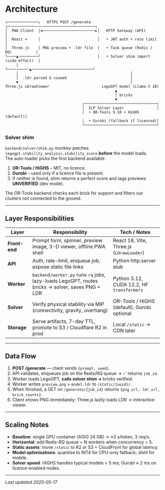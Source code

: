 
# Architecture

```
┌──────────────┐   HTTPS POST /generate   ┌────────────────────────────────────────┐
│  PWA Client  │◄────────────────────────►│   HTTP Gateway (API)                │
│  React +     │                          │   • JWT auth + rate limit                 │
│  Three.js    │ PNG preview + .ldr file  │   • Task queue (Redis / RQ)           │
└────▲─────────┘                          │   • Solver shim import (side-effect)  │
     │                                    └──────────▲────────────────────────────┘
     │                                                   │
     │  .ldr parsed & viewed                             │
     ▼                                                   │
Three.js LDrawViewer                        LegoGPT model (Llama-3 1B)
                                                  ▲
                                                  │ bricks
                                                  ▼
                                   ┌─────────────────────────────────┐
                                   │  ILP Solver Layer               │
                                   │  • OR-Tools 9.10 + HiGHS (default)│
                                   │  • Gurobi (fallback if licenced)│
                                   └─────────────────────────────────┘
```

### Solver shim  
`backend/solver/shim.py` monkey-patches  
`legogpt.stability_analysis.stability_score` **before** the model loads.  
The auto-loader picks the first backend available:

1. **OR-Tools / HiGHS** – MIT, no licence.  
2. **Gurobi** – used only if a licence file is present.
3. If neither is found, shim returns a perfect score and tags previews
   **UNVERIFIED** (dev mode).

The OR-Tools backend checks each brick for support and filters out
clusters not connected to the ground.

---

## Layer Responsibilities

| Layer      | Responsibility                                                                                 | Tech / Notes |
|------------|-------------------------------------------------------------------------------------------------|--------------|
| **Front-end** | Prompt form, spinner, preview image, 3-D viewer, offline PWA shell                            | React 18, Vite, Three.js (`LDrawLoader`) |
| **API**       | Auth, rate-limit, enqueue job, expose static file links                                       | Python http.server stub |
| **Worker**    | `backend/worker.py` runs `rq` jobs, lazy-loads LegoGPT, routes bricks → solver, saves PNG + LDR | Python 3.12, CUDA 12.2, HF `transformers` |
| **Solver**    | Verify physical stability via MIP (connectivity, gravity, overhang)                           | OR-Tools / HiGHS (default), Gurobi optional |
| **Storage**   | Serve artifacts, 7-day TTL, promote to S3 / Cloudflare R2 in prod                             | Local `/static` → CDN later |

---

## Data Flow

1. **POST /generate** — client sends `{prompt, seed}`.
2. API validates, enqueues job on the Redis/RQ queue → ✅ returns `job_id`.
3. Worker loads LegoGPT, **calls solver shim** ➜ bricks verified.
4. Worker writes `preview.png` + `model.ldr` to `/static/{uuid}/`.
5. When finished, a GET on `/generate/{job_id}` returns `{png_url, ldr_url, brick_counts}`.
6. Client shows PNG immediately; Three.js lazily loads LDR → interactive viewer.

---

## Scaling Notes

* **Baseline**: single GPU container (A10G 24 GB) → ≈2 s/token, 3 req/s.  
* **Horizontal**: add Redis-RQ queue + N workers when concurrency > 5.  
* **Static assets**: move `/static` to R2 or S3 + CloudFront for global latency.  
* **Model optimisations**: quantise to INT4 for CPU-only fallback; distil for mobile.  
* **Solver speed**: HiGHS handles typical models < 5 ms; Gurobi ≈ 2 ms on licence-enabled nodes.

---

_Last updated 2025-05-17_
